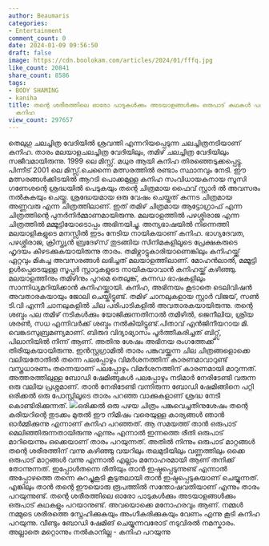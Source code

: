```yaml
---
author: Beaumaris
categories:
- Entertainment
comment_count: 0
date: 2024-01-09 09:56:50
draft: false
image: https://cdn.boolokam.com/articles/2024/01/fffq.jpg
like_count: 20841
share_count: 8586
tags:
- BODY SHAMING
- kaniha
title: തന്റെ ശരീരത്തിലെ ഓരോ പാടുകൾക്കും അടയാളങ്ങൾക്കും ഒരുപാട് കഥകൾ പറയാനുണ്ടെന്ന്
  കനിഹ
view_count: 297657
---
```


തെലുഗു ചലച്ചിത്ര വേദിയിൽ ശ്രവന്തി എന്നറിയപ്പെടുന്ന ചലച്ചിത്രനടിയാണ് കനിഹ. താരം മലയാളചലച്ചിത്ര വേദിയിലും, തമിഴ് ചലച്ചിത്ര വേദിയിലും സജീവമായിരുന്നു. 1999 ലെ മിസ്സ്. മധുര ആയി കനിഹ തിരഞ്ഞെടുക്കപ്പെട്ടു. പിന്നീട് 2001 ലെ മിസ്സ്.ചെന്നൈ മത്സരത്തിൽ രണ്ടാം സ്ഥാനവും നേടി. ഈ മത്സരങ്ങൾക്കിടയിൽ ആറടി പൊക്കമുള്ള കനിഹ സംവിധായകനായ സൂസി ഗണേശന്റെ ശ്രദ്ധയിൽ പെടുകയും തന്റെ ചിത്രമായ ഫൈവ് സ്റ്റാർ ൽ അവസരം നൽകുകയും ചെയ്തു. ശ്രദ്ധേയമായ ഒരു വേഷം ചെയ്തത് കന്നട ചിത്രമായ അണ്ണവരു എന്ന ചിത്രത്തിലാണ്. ഇത് തമിഴ് ചിത്രമായ ആട്ടോഗ്രാഫ് എന്ന ചിത്രത്തിന്റെ പുനർനിർമ്മാണമായിരുന്നു. മലയാളത്തിൽ പഴശ്ശിരാ‍ജ എന്ന ചിത്രത്തിൽ മമ്മൂട്ടിയോടൊപ്പം അഭിനയിച്ചു. അന്യഭാഷയിൽ നിന്നെത്തി മലയാളികളുടെ മനസ്സിൽ ഇടം നേടിയ നായികയാണ് കനിഹ. ഭാ​ഗ്യദേവത, പഴശ്ശിരാജ, ക്രിസ്ത്യൻ ബ്രദേഴ്‌സ് തുടങ്ങിയ സിനിമകളിലൂടെ പ്രേക്ഷകരുടെ ഹൃദയം കീഴടക്കുകയായിരുന്നു താരം. തമിഴ്നാട്ടുകാരിയാണെങ്കിലും കനിഹയ്ക്ക് ഏറ്റവും മികച്ച അവസരങ്ങൾ ലഭിച്ചത് മലയാളത്തിലാണ്. മോഹൻലാൽ, മമ്മൂട്ടി ഉൾപ്പെടെയുള്ള സൂപ്പർ സ്റ്റാറുകളുടെ നായികയാവാൻ കനിഹയ്ക്ക് കഴിഞ്ഞു. മലയാളത്തിനും തമിഴിനും പുറമെ തെലുങ്ക്, കന്നഡ ഭാഷകളിലും സാന്നിധ്യമറിയിക്കാൻ കനിഹയ്ക്കായി. കനിഹ, അഭിനയം കൂടാതെ ടെലിവിഷൻ അവതാരകയായും ജോലി ചെയ്തിട്ടുണ്ട്. തമിഴ് ചാനലുകളായ സ്റ്റാർ വിജയ്, സൺ ടി.വി എന്നീ ചാനലുകളിൽ ചില പരിപാടികളിൽ അവതാരകയായിരുന്നു. തന്റെ ശബ്ദം പല തമിഴ് നടികൾക്കും യോജിക്കുന്നതിനാൽ തമിഴിൽ, ജെനീലിയ, ശ്രിയ ശരൺ, സധ എന്നിവർക്ക് ശബ്ദം നൽകിയിട്ടുണ്ട്.പിതാവ് എൻ‌ജിനീയറായ മി. വെങ്കടസുബ്രമണ്യമാണ്. ബിരുദ വിദ്യാഭ്യാസം പൂർത്തീകരിച്ചത് ബിറ്റ്സ്, പിലാനിയിൽ നിന്ന് ആ‍ണ്. അതിനു ശേഷം അഭിനയ രംഗത്തേക്ക് തിരിയുകയായിരുന്നു. ഇൻസ്റ്റഗ്രാമിൽ താരം പങ്കുവയ്ക്കുന്ന ചില ചിത്രങ്ങളൊക്കെ വലിയതോതിൽ തന്നെ പലപ്പോഴും വിമർശനത്തിന് കാരണമാവാറുണ്ട് വസ്ത്രധാരണം തന്നെയാണ് പലപ്പോഴും വിമർശനത്തിന് കാരണമായി മാറുന്നത്. അത്തരത്തിലുള്ള ബോഡി ഷേമിങ്ങുകൾ പലപ്പോഴും നടിമാർ നേരിടേണ്ടി വരുന്ന ഒരു വലിയ പ്രശ്നമാണ്. താൻ നേരിടേണ്ടി വന്നിരുന്ന ബോഡി ഷേമിങ്ങിനെ പറ്റി ഒരിക്കൽ ഒരു പോസ്റ്റിലൂടെ താരം പറഞ്ഞ വാക്കുകളാണ് ശ്രദ്ധ നേടി കൊണ്ടിരിക്കുന്നത്. ![](https://cdn.boolokam.com/articles/2024/01/fffq.jpg)ഒരിക്കൽ ഒരു പഴയ ചിത്രം പങ്കുവെച്ചതിനുശേഷം തന്റെ കരിയറിന്റെ തുടക്കം മുതൽ ഈ നിമിഷം വരെയുള്ള കാര്യങ്ങൾ ഞാൻ ഓർമ്മിക്കുന്നു എന്നാണ് കനിഹ പറഞ്ഞത്. ആ സമയത്ത് താൻ ഒരുപാട് മെലിഞ്ഞിരുന്നതായിരുന്നു എന്നും എന്നാൽ ഇന്നത്തെ രീതി ഒരുപാട് മാറിയെന്നും ഒക്കെയാണ് താരം പറയുന്നത്. അതിൽ നിന്നും ഒരുപാട് മാറ്റങ്ങൾ തന്റെ ശരീരത്തിന് വന്നു കഴിഞ്ഞു വയറിലും തലമുടിയിലും വണ്ണത്തിലും ഒക്കെ ഒരുപാട് മാറ്റങ്ങൾ വന്നു എന്നാൽ എല്ലാം മനോഹരമായി ആണ് തനിക്ക് തോന്നുന്നത്. ഇപ്പോൾതന്നെ രീതിയും താൻ ഇഷ്ടപ്പെടുന്നുണ്ട് എന്നാൽ അപ്പോഴത്തെ തന്നെ കുറച്ചുകൂടി കൂടുതലായി താൻ ഇഷ്ടപ്പെടുകയാണ് ചെയ്യുന്നത്. എങ്കിലും താൻ തന്റെ ഈയൊരു രൂപത്തിൽ സന്തോഷവതിയാണ് എന്നും താരം പറയുന്നുണ്ട്. തന്റെ ശരീരത്തിലെ ഓരോ പാടുകൾക്കും അടയാളങ്ങൾക്കും ഒരുപാട് കഥകളും പറയാനുണ്ട്. അവയൊക്കെ മനോഹരവും ആണ്. നമ്മൾ നമ്മുടെ ശരീരത്തെ സ്നേഹിക്കുകയും അംഗീകരിക്കുകയും വേണം എന്നു കൂടി കനിഹ പറയുന്നു. വീണ്ടും ബോഡി ഷേമിങ് ചെയ്യുന്നവരോട് നടുവിരൽ നമസ്കാരം. അല്ലാതെ മറ്റൊന്നും നൽകാനില്ല - കനിഹ പറയുന്നു